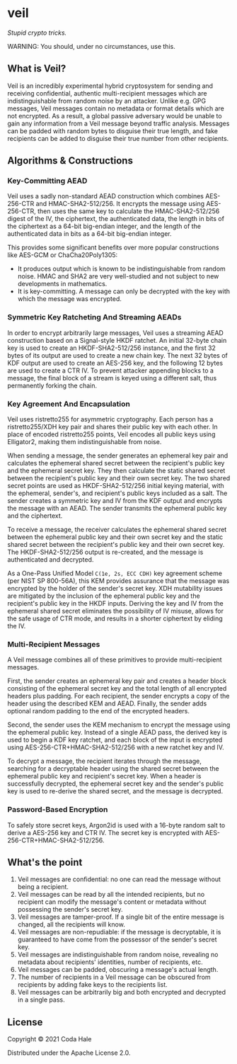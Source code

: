 # veil

_Stupid crypto tricks._

WARNING: You should, under no circumstances, use this.

## What is Veil?

Veil is an incredibly experimental hybrid cryptosystem for sending and receiving confidential,
authentic multi-recipient messages which are indistinguishable from random noise by an attacker.
Unlike e.g. GPG messages, Veil messages contain no metadata or format details which are not
encrypted. As a result, a global passive adversary would be unable to gain any information from a
Veil message beyond traffic analysis. Messages can be padded with random bytes to disguise their
true length, and fake recipients can be added to disguise their true number from other recipients.

## Algorithms & Constructions

### Key-Committing AEAD

Veil uses a sadly non-standard AEAD construction which combines AES-256-CTR and HMAC-SHA2-512/256.
It encrypts the message using AES-256-CTR, then uses the same key to calculate the HMAC-SHA2-512/256
digest of the IV, the ciphertext, the authenticated data, the length in bits of the ciphertext as a
64-bit big-endian integer, and the length of the authenticated data in bits as a 64-bit big-endian
integer.

This provides some significant benefits over more popular constructions like AES-GCM or
ChaCha20Poly1305:

* It produces output which is known to be indistinguishable from random noise. HMAC and SHA2 are
  very well-studied and not subject to new developments in mathematics.
* It is key-committing. A message can only be decrypted with the key with which the message was
  encrypted.

### Symmetric Key Ratcheting And Streaming AEADs

In order to encrypt arbitrarily large messages, Veil uses a streaming AEAD construction based on a
Signal-style HKDF ratchet. An initial 32-byte chain key is used to create an HKDF-SHA2-512/256
instance, and the first 32 bytes of its output are used to create a new chain key. The next 32 bytes
of KDF output are used to create an AES-256 key, and the following 12 bytes are used to create a CTR
IV. To prevent attacker appending blocks to a message, the final block of a stream is keyed using a
different salt, thus permanently forking the chain.

### Key Agreement And Encapsulation

Veil uses ristretto255 for asymmetric cryptography. Each person has a ristretto255/XDH key pair and
shares their public key with each other. In place of encoded ristretto255 points, Veil encodes all
public keys using Elligator2, making them indistinguishable from noise.

When sending a message, the sender generates an ephemeral key pair and calculates the ephemeral
shared secret between the recipient's public key and the ephemeral secret key. They then calculate
the static shared secret between the recipient's public key and their own secret key. The two shared
secret points are used as HKDF-SHA2-512/256 initial keying material, with the ephemeral, sender's,
and recipient's public keys included as a salt. The sender creates a symmetric key and IV from the
KDF output and encrypts the message with an AEAD. The sender transmits the ephemeral public key and
the ciphertext.

To receive a message, the receiver calculates the ephemeral shared secret between the ephemeral
public key and their own secret key and the static shared secret between the recipient's public key
and their own secret key. The HKDF-SHA2-512/256 output is re-created, and the message is
authenticated and decrypted.

As a One-Pass Unified Model `C(1e, 2s, ECC CDH)` key agreement scheme (per NIST SP 800-56A), this
KEM provides assurance that the message was encrypted by the holder of the sender's secret key. XDH
mutability issues are mitigated by the inclusion of the ephemeral public key and the recipient's
public key in the HKDF inputs. Deriving the key and IV from the ephemeral shared secret eliminates
the possibility of IV misuse, allows for the safe usage of CTR mode, and results in a shorter
ciphertext by eliding the IV.

### Multi-Recipient Messages

A Veil message combines all of these primitives to provide multi-recipient messages.

First, the sender creates an ephemeral key pair and creates a header block consisting of the
ephemeral secret key and the total length of all encrypted headers plus padding. For each recipient,
the sender encrypts a copy of the header using the described KEM and AEAD. Finally, the sender adds
optional random padding to the end of the encrypted headers.

Second, the sender uses the KEM mechanism to encrypt the message using the ephemeral public key.
Instead of a single AEAD pass, the derived key is used to begin a KDF key ratchet, and each block of
the input is encrypted using AES-256-CTR+HMAC-SHA2-512/256 with a new ratchet key and IV.

To decrypt a message, the recipient iterates through the message, searching for a decryptable header
using the shared secret between the ephemeral public key and recipient's secret key. When a header
is successfully decrypted, the ephemeral secret key and the sender's public key is used to re-derive
the shared secret, and the message is decrypted.

### Password-Based Encryption

To safely store secret keys, Argon2id is used with a 16-byte random salt to derive a AES-256 key and
CTR IV. The secret key is encrypted with AES-256-CTR+HMAC-SHA2-512/256.

## What's the point

1. Veil messages are confidential: no one can read the message without being a recipient.
2. Veil messages can be read by all the intended recipients, but no recipient can modify the
   message's content or metadata without possessing the sender's secret key.
3. Veil messages are tamper-proof. If a single bit of the entire message is changed, all the
   recipients will know.
4. Veil messages are non-repudiable: if the message is decryptable, it is guaranteed to have come
   from the possessor of the sender's secret key.
5. Veil messages are indistinguishable from random noise, revealing no metadata about recipients'
   identities, number of recipients, etc.
6. Veil messages can be padded, obscuring a message's actual length.
7. The number of recipients in a Veil message can be obscured from recipients by adding fake keys
   to the recipients list.
8. Veil messages can be arbitrarily big and both encrypted and decrypted in a single pass.

## License

Copyright © 2021 Coda Hale

Distributed under the Apache License 2.0.
